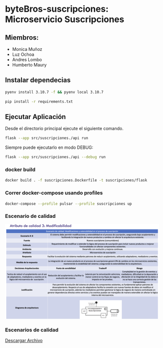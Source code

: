 # byteBros-suscripciones: Microservicio Suscripciones

## Miembros:

- Monica Muñoz
- Luz Ochoa
- Andres Lombo
- Humberto Maury


## Instalar dependecias
```bash
pyenv install 3.10.7 -f && pyenv local 3.10.7
```

```bash
pip install -r requirements.txt
```

## Ejecutar Aplicación

Desde el directorio principal ejecute el siguiente comando.

```bash
flask --app src/suscripciones./api run
```

Siempre puede ejecutarlo en modo DEBUG:

```bash
flask --app src/suscripciones./api --debug run
```

### docker build 
```bash
docker build . -f suscripciones.Dockerfile -t suscripciones/flask
```

### Correr docker-compose usando profiles
```bash
docker-compose --profile pulsar --profile suscripciones up
```

### Escenario de calidad 

![screenshot](escenario_modificabilidad.png)

### Escenarios de calidad 

[Descargar Archivo](escenarios_calidad.pdf)